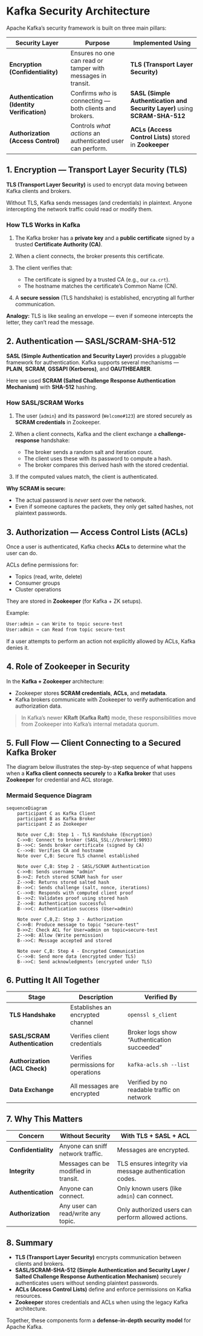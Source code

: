 # Kafka Security Architecture

Apache Kafka’s security framework is built on three main pillars:

| Security Layer                             | Purpose                                                     | Implemented Using                                                           |
| ------------------------------------------ | ----------------------------------------------------------- | --------------------------------------------------------------------------- |
| **Encryption (Confidentiality)**           | Ensures no one can read or tamper with messages in transit. | **TLS (Transport Layer Security)**                                          |
| **Authentication (Identity Verification)** | Confirms _who_ is connecting — both clients and brokers.    | **SASL (Simple Authentication and Security Layer)** using **SCRAM-SHA-512** |
| **Authorization (Access Control)**         | Controls _what actions_ an authenticated user can perform.  | **ACLs (Access Control Lists)** stored in **Zookeeper**                     |

## 1. Encryption — Transport Layer Security (TLS)

**TLS (Transport Layer Security)** is used to encrypt data moving between Kafka clients and brokers.

Without TLS, Kafka sends messages (and credentials) in plaintext. Anyone intercepting the network traffic could read or modify them.

### How TLS Works in Kafka

1. The Kafka broker has a **private key** and a **public certificate** signed by a trusted **Certificate Authority (CA)**.
2. When a client connects, the broker presents this certificate.
3. The client verifies that:

   - The certificate is signed by a trusted CA (e.g., our `ca.crt`).
   - The hostname matches the certificate’s Common Name (CN).

4. A **secure session** (TLS handshake) is established, encrypting all further communication.

**Analogy:**
TLS is like sealing an envelope — even if someone intercepts the letter, they can’t read the message.

## 2. Authentication — SASL/SCRAM-SHA-512

**SASL (Simple Authentication and Security Layer)** provides a pluggable framework for authentication.
Kafka supports several mechanisms — **PLAIN**, **SCRAM**, **GSSAPI (Kerberos)**, and **OAUTHBEARER**.

Here we used **SCRAM (Salted Challenge Response Authentication Mechanism)** with **SHA-512** hashing.

### How SASL/SCRAM Works

1. The user (`admin`) and its password (`Welcome#123`) are stored securely as **SCRAM credentials** in Zookeeper.
2. When a client connects, Kafka and the client exchange a **challenge-response** handshake:

   - The broker sends a random salt and iteration count.
   - The client uses these with its password to compute a hash.
   - The broker compares this derived hash with the stored credential.

3. If the computed values match, the client is authenticated.

**Why SCRAM is secure:**

- The actual password is _never_ sent over the network.
- Even if someone captures the packets, they only get salted hashes, not plaintext passwords.

## 3. Authorization — Access Control Lists (ACLs)

Once a user is authenticated, Kafka checks **ACLs** to determine what the user can do.

ACLs define permissions for:

- Topics (read, write, delete)
- Consumer groups
- Cluster operations

They are stored in **Zookeeper** (for Kafka + ZK setups).

Example:

```bash
User:admin → can Write to topic secure-test
User:admin → can Read from topic secure-test
```

If a user attempts to perform an action not explicitly allowed by ACLs, Kafka denies it.

## 4. Role of Zookeeper in Security

In the **Kafka + Zookeeper** architecture:

- Zookeeper stores **SCRAM credentials**, **ACLs**, and **metadata**.
- Kafka brokers communicate with Zookeeper to verify authentication and authorization data.

> In Kafka’s newer **KRaft (Kafka Raft)** mode, these responsibilities move from Zookeeper into Kafka’s internal metadata quorum.

## 5. Full Flow — Client Connecting to a Secured Kafka Broker

The diagram below illustrates the step-by-step sequence of what happens when a **Kafka client connects securely** to a **Kafka broker** that uses **Zookeeper** for credential and ACL storage.

### Mermaid Sequence Diagram

```mermaid
sequenceDiagram
    participant C as Kafka Client
    participant B as Kafka Broker
    participant Z as Zookeeper

    Note over C,B: Step 1 - TLS Handshake (Encryption)
    C->>B: Connect to broker (SASL_SSL://broker1:9093)
    B-->>C: Sends broker certificate (signed by CA)
    C-->>B: Verifies CA and hostname
    Note over C,B: Secure TLS channel established

    Note over C,B: Step 2 - SASL/SCRAM Authentication
    C->>B: Sends username "admin"
    B->>Z: Fetch stored SCRAM hash for user
    Z-->>B: Returns stored salted hash
    B-->>C: Sends challenge (salt, nonce, iterations)
    C-->>B: Responds with computed client proof
    B-->>Z: Validates proof using stored hash
    Z-->>B: Authentication successful
    B-->>C: Authentication success (User=admin)

    Note over C,B,Z: Step 3 - Authorization
    C->>B: Produce message to topic "secure-test"
    B->>Z: Check ACL for User=admin on topic=secure-test
    Z-->>B: Allow (Write permission)
    B-->>C: Message accepted and stored

    Note over C,B: Step 4 - Encrypted Communication
    C-->>B: Send more data (encrypted under TLS)
    B-->>C: Send acknowledgments (encrypted under TLS)
```

## 6. Putting It All Together

| Stage                         | Description                         | Verified By                                 |
| ----------------------------- | ----------------------------------- | ------------------------------------------- |
| **TLS Handshake**             | Establishes an encrypted channel    | `openssl s_client`                          |
| **SASL/SCRAM Authentication** | Verifies client credentials         | Broker logs show “Authentication succeeded” |
| **Authorization (ACL Check)** | Verifies permissions for operations | `kafka-acls.sh --list`                      |
| **Data Exchange**             | All messages are encrypted          | Verified by no readable traffic on network  |

## 7. Why This Matters

| Concern             | Without Security                     | With TLS + SASL + ACL                                   |
| ------------------- | ------------------------------------ | ------------------------------------------------------- |
| **Confidentiality** | Anyone can sniff network traffic.    | Messages are encrypted.                                 |
| **Integrity**       | Messages can be modified in transit. | TLS ensures integrity via message authentication codes. |
| **Authentication**  | Anyone can connect.                  | Only known users (like `admin`) can connect.            |
| **Authorization**   | Any user can read/write any topic.   | Only authorized users can perform allowed actions.      |

## 8. Summary

- **TLS (Transport Layer Security)** encrypts communication between clients and brokers.
- **SASL/SCRAM-SHA-512 (Simple Authentication and Security Layer / Salted Challenge Response Authentication Mechanism)** securely authenticates users without sending plaintext passwords.
- **ACLs (Access Control Lists)** define and enforce permissions on Kafka resources.
- **Zookeeper** stores credentials and ACLs when using the legacy Kafka architecture.

Together, these components form a **defense-in-depth security model** for Apache Kafka.
